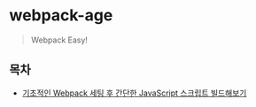 # webpack-age

> Webpack Easy!

## 목차

- [기초적인 Webpack 세팅 후 간단한 JavaScript 스크립트 빌드해보기](https://github.com/jong-k/webpack-age/tree/main/notes/ch1.md)
